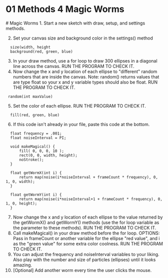 # 01 Methods 4 Magic Worms


 <div id="moduleIndex">
  # Magic Worms
  1. Start a new sketch with draw, setup, and settings methods.

2. Set your canvas size and background color in the settings() method
  ```
    size(width, height
    background(red, green, blue)
```
  3. In your draw method, use a for loop to draw 300 ellipses in a diagonal line across the canvas.
    RUN THE PROGRAM TO CHECK IT.
  4. Now change the x and y location of each ellipse to "different" random numbers that are inside the canvas. Note: random() returns values that are type float so your x and y variable types should also be float.
    RUN THE PROGRAM TO CHECK IT.
  ```
   random(int maxValue)
```
  5. Set the color of each ellipse.
    RUN THE PROGRAM TO CHECK IT.
  ```
    fill(red, green, blue)
```
  6.  If this code isn't already in your file, paste this code at the bottom.
  ```
    float frequency = .001;
    float noiseInterval = PI;

    void makeMagical() {
        fill( 0, 0, 0, 10 );
        rect(0, 0, width, height);
        noStroke();
    }

    float getWormX(int i) {
        return map(noise(i*noiseInterval + frameCount * frequency), 0, 1, 0, width);
    }

    float getWormY(int i) {
        return map(noise(i*noiseInterval+1 + frameCount * frequency), 0, 1, 0, height);
    }
```
  7. Now change the x and y location of each ellipse to the value returned by the getWormX() and getWormY() methods (use the for loop variable as the parameter to these methods). 
    RUN THE PROGRAM TO CHECK IT.
  8. Call makeMagical() in your draw method before the for loop.  OPTIONS: Pass in frameCount or another variable for the ellipse "red value", and i as the "green value" for some extra color coolness.
    RUN THE PROGRAM TO CHECK IT.
  10. You can adjust the frequency and noiseInterval variables to your liking. Also play with the number and size of particles (ellipses) until it looks amazing.
  11. [Optional] Add another worm every time the user clicks the mouse.
 </div>

